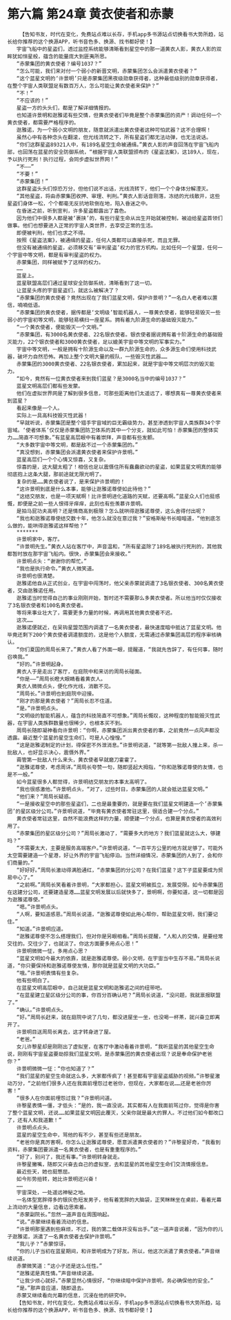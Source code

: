 # 第六篇 第24章 黄衣使者和赤蒙
        【告知书友，时代在变化，免费站点难以长存，手机app多书源站点切换看书大势所趋，站长给你推荐的这个换源APP，听书音色多、换源、找书都好使！】
       宇宙飞船中的星盗们，透过监控系统能够清晰看到星空中的那一道黄衣人影，黄衣人影的双眸犹如恒星般，蕴含的能量庞大到匪夷所思。
       “赤蒙集团的黄衣使者？编号1037？”
       “怎么可能，我们来对付一个弱小的新晋文明，赤蒙集团怎么会派遣黄衣使者？”
       “这个蓝星文明的‘许景明’只是赤蒙集团黑夜级勋章获得者，这种最低级别的勋章获得者，在整个宇宙人类联盟足有数百万人，怎么可能让黄衣使者来保护？”
       “不！”
       “不应该的！”
       星盗一方的头头们，都是了解详细情报的。
       也知道许景明和逖雅诺有些交情，但黄衣使者们毕竟是整个赤蒙集团的资产！调动任何一个黄衣使者，都需要严格程序的。
       逖雅诺，为一个弱小文明的朋友，随意就派遣出黄衣使者这种可怕武器？这不合理啊！
       虽然心中有各种念头在翻滚，但光线流转之下，所有星盗们都无法动弹，也无法说话。
       “你们这群星盗89321人中，有189名星空生命被通缉。”黄衣人影的声音回荡在宇宙飞船内部，也回荡在蓝星的安全防御系统，“根据宇宙人类联盟颁布的《星盗法案》，这189人，现在，予以执行死刑！执行过程，会同步虚拟世界网！”
       “不——”
       “不要！”
       “赤蒙集团！”
       这群星盗头头们惊恐万分，但他们说不出话，光线流转下，他们一个个身体分解湮灭。
       “其他星盗，将由赤蒙集团收押、审理、判刑。”黄衣人影话音刚落，冻结的光线散开，这些星盗们身体一松，个个都毫无反抗地软倒在地，陷入昏迷之中。
       在昏迷之前，听到宣判，许多星盗都露出了喜色。
       因为他们中很多人都是被‘裹挟’的，有些行星生命从出生开始就被控制，被迫给星盗首领们做事。他们也想要进入正常的宇宙人类世界，去享受正常的生活。
       即便被判刑，他们也求之不得。
       按照《星盗法案》，被通缉的星盗，任何人类都可以直接杀死，而且无罪。
       但没有被通缉的星盗，必须移交有‘审判星盗’权力的官方机构。比如任何一个星盟，任何一个宇宙中等文明，都是有审判星盗的权力。
       赤蒙集团，同样被赋予了这样的权力。
       ……
       蓝星上。
       蓝星联盟高层们通过星球安全防御系统，清晰看到了这一切。
       让蓝星头疼的宇宙星盗们，就这么被解决了？
       “赤蒙集团的黄衣使者？竟然出现在了我们蓝星文明，保护许景明？”一名白人老者难以置信，喃喃低语。
       “赤蒙集团的黄衣使者，据传都是‘文明级’智能机器人，一尊黄衣使者，能够轻易毁灭一些弱小的宇宙初等文明，能够轻易横扫一座星系。拥有着九阶源生命的基础毁灭能力。”
       “一个黄衣使者，便能毁灭一个文明。”
       “赤蒙集团，有3000名黄衣使者、22名银衣使者。银衣使者据说拥有着十阶源生命的基础毁灭能力，22个银衣使者和3000黄衣使者，足以媲美宇宙中等文明的军事实力。”
       宇宙中等文明，一般是拥有十阶源生命以及一群九阶源生命的，众多源生命们使用科技武器，破坏力自然恐怖。再加上整个文明大量的舰队，一些毁灭性武器……
       赤蒙集团的3000黄衣使者、22名银衣使者，累加起来，就是宇宙中等文明层次的毁灭能力。
       “如今，竟然有一位黄衣使者来到我们蓝星？是3000名当中的编号1037？”
       蓝星文明高层们都有些发蒙。
       他们在虚拟世界网是了解到很多信息，可那些距离他们太遥远了，哪想真有一尊黄衣使者来到蓝星？
       看起来像是一个人。
       实际上一具高科技毁灭性武器！
       “早就听说，赤蒙集团是整个猎手宇宙域的巨无霸级势力，甚至渗透到宇宙人类族群34个宇宙域。‘使者体系’仅仅是赤蒙集团防卫体系的其中一个分支，就如此可怕！赤蒙集团的整体实力……简直不可想象。”有蓝星高层眼中有着崇拜，声音都有些发颤。
       “大多数宇宙中等文明，都是敌不过一个赤蒙集团的。”
       “真没想到，赤蒙集团会派遣黄衣使者来保护许景明。”
       蓝星高层们一个个心情又惊喜，又复杂。
       惊喜的是，这大腿太粗了！相信也足以震慑住所有蠢蠢欲动的星盗，如果蓝星文明真的能够彻底抱上这条大腿，那前途就无限光明了。
       复杂的是……黄衣使者说了，是来保护许景明的！
       “这许景明到底是什么本事，能够让逖雅诺尊使如此待他？”
       “这结交朋友，也是一项天赋啊！比许景明进化道路的天赋，还要高啊。”蓝星众人们也挺感慨，即便是之前一些人恨得牙痒痒，此刻也有些羡慕许景明。
       是拍马屁功夫高明？还是情商高到极限？怎么就哄得逖雅诺尊使，这么舍得付出呢？
       “我也和逖雅诺尊使结交数十年，他怎么就没在意过我？”安格斯秘书长暗暗道，“他到底怎么做的，能哄得逖雅诺这样帮他？”
       *******
       许景明家中，客厅。
       ”许景明先生。”黄衣人站在客厅中，声音温和，“所有星盗除了189名被执行死刑的，其他我都暂时放在那宇宙飞船内。很快，赤蒙集团会来接收。”
       许景明点头：“谢谢你的帮忙。”
       “我也是执行命令。”黄衣人微笑道。
       许景明也很清楚。
       逖雅诺他自从正式创业，在宇宙中闯荡时，他父亲赤蒙就调遣了3名银衣使者、300名黄衣使者，交由逖雅诺任用。
       逖雅诺当时觉得自己的事业刚刚开始，暂时还不需要那么多黄衣使者。所以他当时仅仅接收了3名银衣使者和100名黄衣使者。
       等将来事业壮大了，需要更多力量的时候，再调用其他黄衣使者不迟。
       这次……
       逖雅诺便就近，在吴钩星盟范围内调遣了一名黄衣使者，最快速度暗中抵达了蓝星文明。他毕竟还剩下200个黄衣使者调遣额度的，这是他个人额度，无需通过赤蒙集团高层的程序审核确认。
       “你们夏国的周局长来了。”黄衣人看了外面一眼，提醒道，“我就先告辞了，有任何事，随时召唤我。”
       “好的。”许景明起身。
       黄衣人于是走出了客厅，在庭院中和来访的周局长碰面。
       “你是——”周局长瞪大眼睛看着黄衣人。
       黄衣人微微点头，便化作光线，消散不见。
       “周局长。”许景明也到庭院中迎接。
       “刚才的那是黄衣使者？”周局长忍不住道。
       “是。”许景明点头。
       “文明级的智能机器人，蕴含的科技简直不可想象。”周局长慨叹，这种程度的智能毁灭性武器，在宇宙人类族群数量也很稀少，也根本买不到。
       周局长随即凝神看向许景明：“你啊，赤蒙集团派出黄衣使者的事，之前竟然一点风声都没透露。最近整个蓝星的星空生命们，可是人心惶惶。”
       “这是逖雅诺制定的计划，得保密不外泄消息。”许景明说道，“就等第一批敌人撞上来，杀一批敌人，也好显示决心，震慑外界。”
       甭管第一批敌人什么来头，黄衣使者早就磨刀霍霍了。
       “逖雅诺尊使，考虑周详。”周局长夸赞一句，随即竖起大拇指，“你和逖雅诺尊使的友情，也是不一般。”
       如今蓝星很多人都觉得，许景明结交朋友的本事太高明了。
       “我也很感激他。”许景明点头，“对了，过些时日，赤蒙集团的人就会抵达蓝星文明。”
       “他们来？”周局长疑惑。
       “一是接收星空中的那些星盗们，二也是最重要的，就是要在我们蓝星文明建造一个’赤蒙集团’的星区级分公司。”许景明说道，“毕竟有黄衣使者常驻这里，很适合建一个分点。”
       黄衣使者常驻这里，自然不能浪费这样的力量，顺便建一个分点，也算是黄衣使者的高效利用了。
       “赤蒙集团的星区级分公司？”周局长激动了，“需要多大的地方？我们蓝星就这么大，够建吗？”
       “不需要太大，主要是服务高端客户。”许景明说道，“一百平方公里的地方就足够了。可能外太空需要建造一个星港，好让外界的宇宙飞船停泊。当然详细情况，赤蒙集团的人到了，会和你们商量的。”
       “好好好。”周局长激动得满脸通红，“赤蒙集团的分公司？在我们蓝星？这下子蓝星要成为贸易中心了。”
       “之前啊。”周局长笑看着许景明，“大家都担心，蓝星文明被孤立，发展受限。如今赤蒙集团在这建分公司，还要建造星港……蓝星文明发展以后就快多了，景明啊，你要知道，这一切都是因为逖雅诺尊使。”
       “嗯。”许景明点头。
       “人啊，要知道感恩。”周局长说道，“逖雅诺尊使如此用心帮你，帮助蓝星文明，我们要记住。”
       “知道。”许景明应道。
       “逖雅诺尊使不怎么搭理我们，但对你是另眼相看。”周局长提醒，“人和人的交情，是要经常交往的。交往少了，也就淡了。你这方面要多用点心思！”
       许景明微微一怔，多用点心思？
       “蓝星文明如今最大的依靠，就是逖雅诺尊使。弱小文明，在宇宙当中生存不易。”周局长说道，“你只要保持和逖雅诺尊使友情，那你就是蓝星文明的大功臣。”
       “哦。”许景明表情有些复杂。
       他有些明白了。
       在蓝星文明高层眼中，自己就是蓝星文明和逖雅诺之间的纽带吧。
       “在蓝星建立星区级分公司的事，你百分百确认吧？”周局长说道，“没问题，我就禀报联盟了。”
       “确认。”许景明点头。
       “好。”周局长赶来，就在庭院中说了几句，都没进屋坐一坐，也没喝一杯茶，就兴奋立即离开了。
       许景明目送周局长离去，这才转身进了屋。
       “老爸。”
       女儿许黎星却是刚刚出了虚拟室，在客厅中激动看着许景明，“我听蓝星的其他星空生命说，刚刚有宇宙星盗要劫掠我们蓝星文明，是赤蒙集团的黄衣使者出现？说是奉命保护老爸你？”
       许景明微微一怔：“你也知道了？”
       “我们蓝星的星空生命就这么多，大家都传疯了！甚至都有宇宙星盗威胁的视频。”许黎星激动万分，“之前他们很多人还在我面前埋怨过老爸你，但现在，大家都在说……还是老爸你厉害！”
       “很多人在你面前埋怨过我？”许景明问道。
       许黎星表情一僵，才低头：“是的，我一直没说。其实都有人在我面前骂过你，觉得是你害了整个蓝星文明，还说……如果蓝星文明因此覆灭，父亲你就是最大的罪人。不过他们如今都改口了，还有人和我道歉！”
       许景明点点头。
       蓝星的星空生命中，骂他的有不少，甚至有些还是朋友。
       “老爸你是真厉害啊，你怎么让逖雅诺尊使，愿意派遣黄衣使者的？”许黎星好奇，“我看到资料，赤蒙集团要派遣一名黄衣使者，也是有重重程序的。”
       “好了，别问了，我还有事。”许景明转身就走。
       许黎星撇嘴，随即又兴奋去自己的虚拟室，去和蓝星的其他星空生命们交流情报信息。
       最近些天，她也挺憋屈。
       如今形势扭转，她比许景明还兴奋！
       ……
       宇宙深处，一处遥远神秘之地。
       一名体型宽胖得多的银灰色短发男子，他有着宽胖的大脑袋，正笑眯眯坐在桌前，看着光幕上流动的大量信息，边看边思索着。
       “赤蒙副院长。”忽然一道声音在周围响起。
       “说。”赤蒙继续看着流动的信息。
       “许景明那里遇到些麻烦，不过，我的第二载体并没有出手。”这一道声音说着，“因为你的儿子逖雅诺，派遣了一名黄衣使者去保护许景明。”
       “我儿子？”赤蒙惊讶。
       “你的儿子当初在蓝星期间，和许景明成为了好友。所以，他这次派遣了黄衣使者。”声音继续说道。
       赤蒙微笑道：“这小子还是这么任性。”
       “逖雅诺是真性情。”声音继续说道。
       “让我少烦心就好。”赤蒙显然心情很好，“你继续暗中保护许景明，务必确保他的安全。”
       “是。”那声音应道，随即退去。
       赤蒙又继续看向光幕的信息，沉浸在他的研究中。
       【告知书友，时代在变化，免费站点难以长存，手机app多书源站点切换看书大势所趋，站长给你推荐的这个换源APP，听书音色多、换源、找书都好使！】